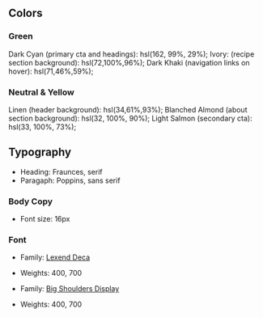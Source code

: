 ## Colors

### Green

Dark Cyan (primary cta and headings): hsl(162, 99%, 29%);
Ivory: (recipe section background): hsl(72,100%,96%);
Dark Khaki (navigation links on hover): hsl(71,46%,59%);

### Neutral & Yellow

Linen (header background): hsl(34,61%,93%);
Blanched Almond (about section background): hsl(32, 100%, 90%);
Light Salmon (secondary cta): hsl(33, 100%, 73%);

## Typography

- Heading: Fraunces, serif
- Paragaph: Poppins, sans serif

### Body Copy

- Font size: 16px

### Font

- Family: [Lexend Deca](https://fonts.google.com/specimen/Fraunces)
- Weights: 400, 700

- Family: [Big Shoulders Display](https://fonts.google.com/specimen/Poppins)
- Weights: 400, 700

